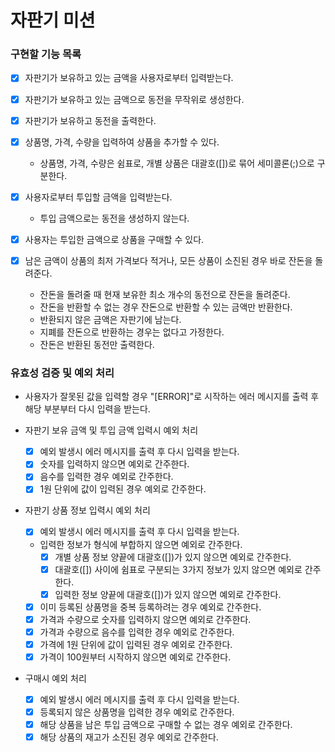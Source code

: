 # 자판기 미션

### 구현할 기능 목록

- [x] 자판기가 보유하고 있는 금액을 사용자로부터 입력받는다.
- [x] 자판기가 보유하고 있는 금액으로 동전을 무작위로 생성한다.
- [x] 자판기가 보유하고 동전을 출력한다.

- [x] 상품명, 가격, 수량을 입력하여 상품을 추가할 수 있다.
  - 상품명, 가격, 수량은 쉼표로, 개별 상품은 대괄호([])로 묶어 세미콜론(;)으로 구분한다.
  
- [x] 사용자로부터 투입할 금액을 입력받는다. 
  - 투입 금액으로는 동전을 생성하지 않는다.

- [x] 사용자는 투입한 금액으로 상품을 구매할 수 있다.

- [x] 남은 금액이 상품의 최저 가격보다 적거나, 모든 상품이 소진된 경우 바로 잔돈을 돌려준다.
  - 잔돈을 돌려줄 때 현재 보유한 최소 개수의 동전으로 잔돈을 돌려준다.
  - 잔돈을 반환할 수 없는 경우 잔돈으로 반환할 수 있는 금액만 반환한다.
  - 반환되지 않은 금액은 자판기에 남는다.
  - 지폐를 잔돈으로 반환하는 경우는 없다고 가정한다.
  - 잔돈은 반환된 동전만 출력한다.

### 유효성 검증 및 예외 처리

- 사용자가 잘못된 값을 입력할 경우 "[ERROR]"로 시작하는 에러 메시지를 출력 후 해당 부분부터 다시 입력을 받는다.

- 자판기 보유 금액 및 투입 금액 입력시 예외 처리
  - [x] 예외 발생시 에러 메시지를 출력 후 다시 입력을 받는다.
  - [x] 숫자를 입력하지 않으면 예외로 간주한다.
  - [x] 음수를 입력한 경우 예외로 간주한다.
  - [x] 1원 단위에 값이 입력된 경우 예외로 간주한다.

- 자판기 상품 정보 입력시 예외 처리
  - [x] 예외 발생시 에러 메시지를 출력 후 다시 입력을 받는다.
  - 입력한 정보가 형식에 부합하지 않으면 예외로 간주한다.
    - [x] 개별 상품 정보 양끝에 대괄호([])가 있지 않으면 예외로 간주한다.
    - [x] 대괄호([]) 사이에 쉼표로 구분되는 3가지 정보가 있지 않으면 예외로 간주한다.
    - [x] 입력한 정보 양끝에 대괄호([])가 있지 않으면 예외로 간주한다.
  - [x] 이미 등록된 상품명을 중복 등록하려는 경우 예외로 간주한다.
  - [x] 가격과 수량으로 숫자를 입력하지 않으면 예외로 간주한다.
  - [x] 가격과 수량으로 음수를 입력한 경우 예외로 간주한다.
  - [x] 가격에 1원 단위에 값이 입력된 경우 예외로 간주한다.
  - [x] 가격이 100원부터 시작하지 않으면 예외로 간주한다.

- 구매시 예외 처리
  - [x] 예외 발생시 에러 메시지를 출력 후 다시 입력을 받는다.
  - [x] 등록되지 않은 상품명을 입력한 경우 예외로 간주한다.
  - [x] 해당 상품을 남은 투입 금액으로 구매할 수 없는 경우 예외로 간주한다.
  - [x] 해당 상품의 재고가 소진된 경우 예외로 간주한다.
